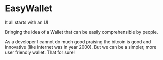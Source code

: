 # EasyWallet

It all starts with an UI

Bringing the idea of a Wallet that can be easily comprehensible by people.

As a developer I cannot do much good praising the bitcoin is good and innovative (like internet was in year 2000).
But we can be a simpler, more user friendly wallet. That for sure!
